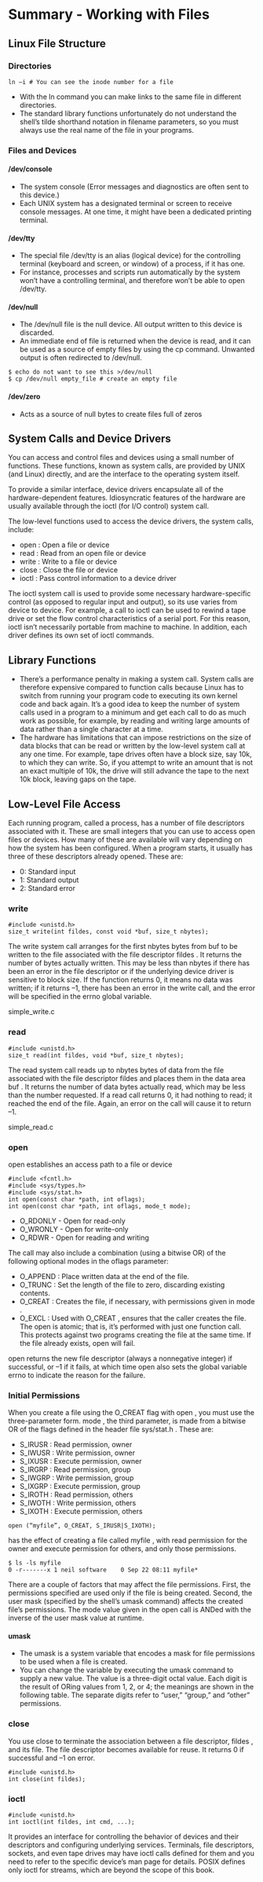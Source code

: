 # Summary - Working with Files

## Linux File Structure

### Directories

```
ln –i # You can see the inode number for a file 
```
* With the ln command you can make links to the same file in different directories.
* The standard library functions unfortunately do not understand the shell’s tilde shorthand notation in filename parameters, so you must always use the real name of the file in your programs.

### Files and Devices

#### /dev/console
* The system console (Error messages and diagnostics are often sent to this device.)
* Each UNIX system has a designated terminal or screen to receive console messages. At one time, it might have been a dedicated printing terminal.

#### /dev/tty
* The special file /dev/tty is an alias (logical device) for the controlling terminal (keyboard and screen, or window) of a process, if it has one.
* For instance, processes and scripts run automatically by the system won’t have a controlling terminal, and therefore won’t be able to open /dev/tty.

#### /dev/null

* The /dev/null file is the null device. All output written to this device is discarded. 
* An immediate end of file is returned when the device is read, and it can be used as a source of empty files by using the cp command. Unwanted output is often redirected to /dev/null.

```
$ echo do not want to see this >/dev/null
$ cp /dev/null empty_file # create an empty file
```

#### /dev/zero

* Acts as a source of null bytes to create files full of zeros

## System Calls and Device Drivers


You can access and control files and devices using a small number of functions. These functions, known as system calls, are provided by UNIX (and Linux) directly, and are the interface to the operating system itself.

To provide a similar interface, device drivers encapsulate all of the hardware-dependent features. Idiosyncratic features of the hardware are usually available through the ioctl (for I/O control) system call.

The low-level functions used to access the device drivers, the system calls, include:
* open : Open a file or device
* read : Read from an open file or device
* write : Write to a file or device
* close : Close the file or device
* ioctl : Pass control information to a device driver

The ioctl system call is used to provide some necessary hardware-specific control (as opposed to regular input and output), so its use varies from device to device. For example, a call to ioctl can be used to rewind a tape drive or set the flow control characteristics of a serial port. For this reason, ioctl isn’t necessarily portable from machine to machine. In addition, each driver defines its own set of ioctl commands.

## Library Functions

* There’s a performance penalty in making a system call. System calls are therefore expensive compared to function calls because Linux has to switch from running your program code to executing its own kernel code and back again. It’s a good idea to keep the number of system calls used in a program to a minimum and get each call to do as much work as possible, for example, by reading and writing large amounts of data rather than a single character at a time.
* The hardware has limitations that can impose restrictions on the size of data blocks that can be read or written by the low-level system call at any one time. For example, tape drives often have a block size, say 10k, to which they can write. So, if you attempt to write an amount that is not an exact multiple of 10k, the drive will still advance the tape to the next 10k block, leaving gaps on the tape.

## Low-Level File Access

Each running program, called a process, has a number of file descriptors associated with it. These are small integers that you can use to access open files or devices. How many of these are available will vary depending on how the system has been configured. When a program starts, it usually has three of these descriptors already opened. These are:
- 0: Standard input
- 1: Standard output
- 2: Standard error

### write

```
#include <unistd.h>
size_t write(int fildes, const void *buf, size_t nbytes);
```

The write system call arranges for the first nbytes bytes from buf to be written to the file associated with the file descriptor fildes . It returns the number of bytes actually written. This may be less than nbytes if there has been an error in the file descriptor or if the underlying device driver is sensitive to block size. If the function returns 0, it means no data was written; if it returns –1, there has been an error in the write call, and the error will be specified in the errno global variable.

simple_write.c

### read

```
#include <unistd.h>
size_t read(int fildes, void *buf, size_t nbytes);
```

The read system call reads up to nbytes bytes of data from the file associated with the file descriptor fildes and places them in the data area buf . It returns the number of data bytes actually read, which may be less than the number requested. If a read call returns 0, it had nothing to read; it reached the end of the file. Again, an error on the call will cause it to return –1.

simple_read.c

### open

open establishes an access path to a file or device

```
#include <fcntl.h>
#include <sys/types.h>
#include <sys/stat.h>
int open(const char *path, int oflags);
int open(const char *path, int oflags, mode_t mode);
```

* O_RDONLY - Open for read-only
* O_WRONLY - Open for write-only
* O_RDWR - Open for reading and writing

The call may also include a combination (using a bitwise OR) of the following optional modes in the oflags parameter:
* O_APPEND : Place written data at the end of the file.
* O_TRUNC : Set the length of the file to zero, discarding existing contents.
* O_CREAT : Creates the file, if necessary, with permissions given in mode .
* O_EXCL : Used with O_CREAT , ensures that the caller creates the file. The open is atomic; that is, it’s performed with just one function call. This protects against two programs creating the file at the same time. If the file already exists, open will fail.

open returns the new file descriptor (always a nonnegative integer) if successful, or –1 if it fails, at which time open also sets the global variable errno to indicate the reason for the failure.


### Initial Permissions

When you create a file using the O_CREAT flag with open , you must use the three-parameter form. mode , the third parameter, is made from a bitwise OR of the flags defined in the header file sys/stat.h . These are:
* S_IRUSR : Read permission, owner
* S_IWUSR : Write permission, owner
* S_IXUSR : Execute permission, owner
* S_IRGRP : Read permission, group
* S_IWGRP : Write permission, group
* S_IXGRP : Execute permission, group
* S_IROTH : Read permission, others
* S_IWOTH : Write permission, others
* S_IXOTH : Execute permission, others

```
open (“myfile”, O_CREAT, S_IRUSR|S_IXOTH);
```
has the effect of creating a file called myfile , with read permission for the owner and execute permission for others, and only those permissions.
```
$ ls -ls myfile
0 -r-------x 1 neil software    0 Sep 22 08:11 myfile*
```
There are a couple of factors that may affect the file permissions. First, the permissions specified are used only if the file is being created. Second, the user mask (specified by the shell’s umask command) affects the created file’s permissions. The mode value given in the open call is ANDed with the inverse of the user mask value at runtime.

#### umask

* The umask is a system variable that encodes a mask for file permissions to be used when a file is created.
* You can change the variable by executing the umask command to supply a new value. The value is a three-digit octal value. Each digit is the result of ORing values from 1, 2, or 4; the meanings are shown in the following table. The separate digits refer to “user,” “group,” and “other” permissions.

### close

You use close to terminate the association between a file descriptor, fildes , and its file. The file descriptor becomes available for reuse. It returns 0 if successful and –1 on error.
```
#include <unistd.h>
int close(int fildes);
```

### ioctl

```
#include <unistd.h>
int ioctl(int fildes, int cmd, ...);
```

It provides an interface for controlling the behavior of devices and their descriptors and configuring underlying services. Terminals, file descriptors, sockets, and even tape drives may have ioctl calls defined for them and you need to refer to the specific device’s man page for details. POSIX defines only ioctl for streams, which are beyond the scope of this book.
